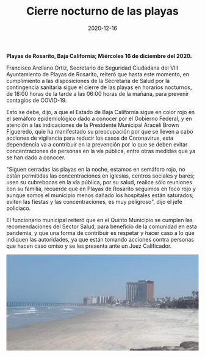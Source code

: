 ﻿---
layout: blog
title:  "Cierre nocturno de las playas"
date:   2020-12-16
categories: playas de rosarito
permalink: /:categories/:title:output_ext
image: /img/cnr/2020-12-16-cierre-nocturno.jpeg
alt: "Cierre nocturno de las playas"
autor: 
---
 
**Playas de Rosarito, Baja California; Miércoles 16 de diciembre del 2020.**


Francisco Arellano Ortiz, Secretario de Seguridad Ciudadana del VIII Ayuntamiento de Playas de Rosarito, reiteró que hasta este momento, en cumplimiento a las disposiciones de la Secretaría de Salud por la contingencia sanitaria sigue el cierre de las playas en horarios nocturnos, de 18:00 horas de la tarde a las 06:00 horas de la mañana, para prevenir contagios de COVID-19.


Esto se debe, dijo, a que el Estado de Baja California sigue en color rojo en el semáforo epidemiológico dado a conocer por el Gobierno Federal, y en atención a las indicaciones de la Presidente Municipal Araceli Brown Figueredo, quie ha manifestado su preocupación por que se lleven a cabo acciones de vigilancia para reducir los casos de Coronavirus, esta dependencia va a contribuir en la prevención por lo que se deben evitar concentraciones de personas en la vía pública, entre otras medidas que ya se han dado a conocer.


"Siguen cerradas las playas en la noche, estamos en semáforo rojo, no están permitidas las concentraciones en iglesias, centros sociales y bares; usen su cubrebocas en la vía pública, por su salud, realice sólo reuniones con su familia, recuerde que en Playas de Rosarito seguimos en foco rojo y aunque somos el municipio menos dañado los hospitales están saturados; eviten las fiestas y las concentraciones, es muy peligroso", dijo el jefe policiaco.


El funcionario municipal reiteró que en el Quinto Municipio se cumplen las recomendaciones del Sector Salud, para beneficio de la comunidad en esta pandemia, y que una forma de contribuir es respetar y hacer caso a lo que indiquen las autoridades, ya que están tomando acciones contra personas que hacen caso omiso y se les presenta ante un Juez Calificador.

<div id="carouselExampleSlidesOnly" class="carousel slide" data-ride="carousel">
  <div class="carousel-inner">
    <div class="carousel-item active">
       <img class="d-block w-100" src="/img/cnr/2020-12-16-cierre-nocturno.jpeg" loading="lazy"  alt="Cierre nocturno de las playas">
    </div>
  </div>
</div>